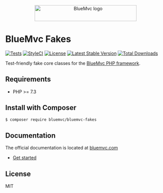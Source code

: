 <p align="center">
   <img src="https://cdn.bluemvc.net/img/logo-320x50.png" width="320" height="50" alt="BlueMvc logo">
</p>

# BlueMvc Fakes

[![Tests](https://github.com/themichaelhall/bluemvc-fakes/workflows/tests/badge.svg?branch=master)](https://github.com/themichaelhall/bluemvc-fakes/actions)
[![StyleCI](https://styleci.io/repos/67921953/shield?style=flat)](https://styleci.io/repos/67921953)
[![License](https://poser.pugx.org/bluemvc/bluemvc-fakes/license)](https://packagist.org/packages/bluemvc/bluemvc-fakes)
[![Latest Stable Version](https://poser.pugx.org/bluemvc/bluemvc-fakes/v/stable)](https://packagist.org/packages/bluemvc/bluemvc-fakes)
[![Total Downloads](https://poser.pugx.org/bluemvc/bluemvc-fakes/downloads)](https://packagist.org/packages/bluemvc/bluemvc-fakes)

Test-friendly fake core classes for the [BlueMvc PHP framework](https://github.com/themichaelhall/bluemvc).

## Requirements

- PHP >= 7.3

## Install with Composer

``` bash
$ composer require bluemvc/bluemvc-fakes
```

## Documentation

The official documentation is located at [bluemvc.com](https://bluemvc.com/)

- [Get started](https://bluemvc.com/tutorials/get-started/)

## License

MIT
